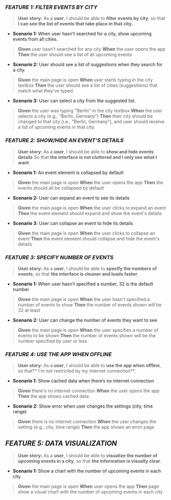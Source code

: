 ### _FEATURE 1: FILTER EVENTS BY CITY_  
>**User story:**
> As a **user**,
I should be able to **filter events by city**,
so that **I can see the list of events that take place in that city.**

- **Scenario 1:** When user hasn’t searched for a city, show upcoming events from all cities.  
>**Given** user hasn't searched for any city
>**When** the user opens the app
>**Then** the user should see a list of all upcoming events
- **Scenario 2:** User should see a list of suggestions when they search for a city. 
>**Given** the main page is open
>**When** user starts typing in the city textbox
>**Then** the user should see a list of cities (suggestions) that match what they've typed.
- **Scenario 3:** User can select a city from the suggested list.
>**Given** the user was typing "Berlin" in the city textbox
>**When** the user selects a city (e.g., "Berlin, Germany")
>**Then** their city should be changed to that city (i.e., "Berlin, Germany"), and user should receive a list of upcoming events in that city.


### _FEATURE 2: SHOW/HIDE AN EVENT'S DETAILS_
>**User story:**
>As a **user**,
I should be able to **show and hide events details**
So that **the interface is not cluttered and I only see what I want**

-   **Scenario 1:** An event element is collapsed by default
>**Given** the main page is open
>**When** the user opens the app
>**Then** the events should all be collapsed by default
-   **Scenario 2:** User can expand an event to see its details
>**Given** the main page is open
>**When** the user clicks to expand an event
>**Then**  the event element should expand and show the event's details
-   **Scenario 3:** User can collapse an event to hide its details
>**Given** the main page is open
>**When** the user clicks to collapse an event
>**Then** the event element should collapse and hide the event's details


### _FEATURE 3: SPECIFY NUMBER OF EVENTS_
>**User story:**
>As a **user**,
I should be able to **specify the numbers of events**,
so that **the interface is cleaner and loads faster**.

-   **Scenario 1:** When user hasn’t specified a number, 32 is the default number
>**Given** the main page is open
>**When** the user hasn't specified a number of events to show
>**Then** the number of events shown will be 32 at least
-   **Scenario 2:** User can change the number of events they want to see
>**Given** the main page is open
>**When** the user specifies a number of events to be shown
>**Then** the number of events shown will be the number specified by user or less

### _FEATURE 4: USE THE APP WHEN OFFLINE_
>**User story:**
As a **user**,
I should be able to **use the app when offline**,
so that** I'm not restricted by my internet connection**.

-   **Scenario 1:** Show cached data when there’s no internet connection
>**Given** there's no internet connection
>**When** the user opens the app
>**Then** the app shows cached data
-   **Scenario 2:** Show error when user changes the settings (city, time range)
>**Given** there is no internet connection
>**When** the user changes the setting (e.g., city, time range)
>**Then** the app shows an error page

## _FEATURE 5: DATA VISUALIZATION_
>**User story:**
As a **user**,
I should be able to **visualize the number of upcoming events in a city**,
so that **the information is visually clear.**

-   **Scenario 1:** Show a chart with the number of upcoming events in each city
>**Given** the main page is open
>**When** user opens the app
>**Then** page show a visual chart with the number of upcoming events in each city
